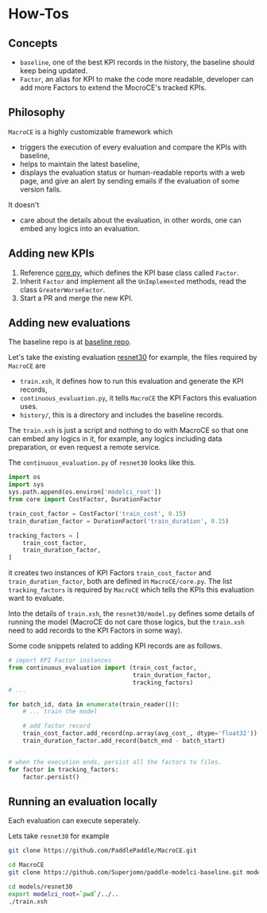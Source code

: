 # How-Tos

## Concepts

- `baseline`, one of the best KPI records in the history, the baseline should keep being updated.
- `Factor`, an alias for KPI to make the code more readable, developer can add more Factors to extend the MocroCE's tracked KPIs.

## Philosophy

`MacroCE` is a highly customizable framework which

- triggers the execution of every evaluation and compare the KPIs with baseline,
- helps to maintain the latest baseline,
- displays the evaluation status or human-readable reports with a web page, and give an alert by sending emails if the evaluation of some version fails.

It doesn't

- care about the details about the evaluation, in other words, one can embed any logics into an evaluation.


## Adding new KPIs

1. Reference [core.py](https://github.com/PaddlePaddle/MacroCE/blob/master/core.py), which defines the KPI base class called `Factor`.
2. Inherit `Factor` and implement all the `UnImplemented` methods, read the class `GreaterWorseFactor`.
3. Start a PR and merge the new KPI.

## Adding new evaluations

The baseline repo is at [baseline repo](https://github.com/Superjomn/paddle-modelci-baseline).

Let's take the existing evaluation [resnet30](https://github.com/Superjomn/paddle-modelci-baseline/tree/master/resnet30)
for example, the files required by `MacroCE` are

- `train.xsh`, it defines how to run this evaluation and generate the KPI records,
- `continuous_evaluation.py`, it tells `MacroCE` the KPI Factors this evaluation uses.
- `history/`, this is a directory and includes the baseline records.

The `train.xsh` is just a script and nothing to do with MacroCE so that one can embed any logics in it,
for example, any logics including data preparation, or even request a remote service.

The `continuous_evaluation.py` of `resnet30` looks like this.

```python
import os
import sys
sys.path.append(os.environ['modelci_root'])
from core import CostFactor, DurationFactor

train_cost_factor = CostFactor('train_cost', 0.15)
train_duration_factor = DurationFactor('train_duration', 0.15)

tracking_factors = [
    train_cost_factor,
    train_duration_factor,
]
```

it creates two instances of KPI Factors `train_cost_factor` and `train_duration_factor`,
both are defined in `MacroCE/core.py`.
The list `tracking_factors` is required by `MacroCE` which tells the KPIs this evaluation want to evaluate.

Into the details of `train.xsh`, the `resnet30/model.py` defines some details of running the model (MacroCE
do not care those logics, but the `train.xsh` need to add records to the KPI Factors in some way).

Some code snippets related to adding KPI records are as follows.

```python
# import KPI Factor instances
from continuous_evaluation import (train_cost_factor,
                                   train_duration_factor,
                                   tracking_factors)
# ...

for batch_id, data in enumerate(train_reader()):
    # ... train the model

    # add factor record
    train_cost_factor.add_record(np.array(avg_cost_, dtype='float32'))
    train_duration_factor.add_record(batch_end - batch_start)


# when the execution ends, persist all the factors to files.
for factor in tracking_factors:
    factor.persist()
```

## Running an evaluation locally

Each evaluation can execute seperately.

Lets take `resnet30` for example

```sh
git clone https://github.com/PaddlePaddle/MacroCE.git

cd MacroCE
git clone https://github.com/Superjomn/paddle-modelci-baseline.git models

cd models/resnet30
export modelci_root=`pwd`/../..
./train.xsh
```
